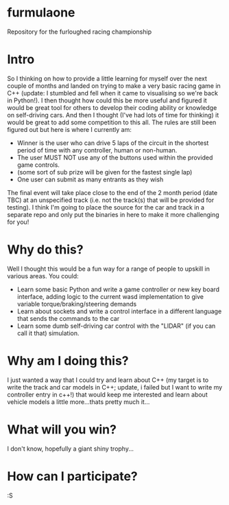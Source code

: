 # furmulaone
Repository for the furloughed racing championship

# Intro
So I thinking on how to provide a little learning for myself over the next couple of months and landed on trying to make a very basic racing game in C++ (update: I stumbled and fell when it came to visualising so we're back in Python!). I then thought how could this be more useful and figured it would be great tool for others to develop their coding ability or knowledge on self-driving cars. And then I thought (I've had lots of time for thinking) it would be great to add some competition to this all. The rules are still been figured out but here is where I currently am:

- Winner is the user who can drive 5 laps of the circuit in the shortest period of time with any controller, human or non-human.
- The user MUST NOT use any of the buttons used within the provided game controls.
- (some sort of sub prize will be given for the fastest single lap)
- One user can submit as many entrants as they wish

The final event will take place close to the end of the 2 month period (date TBC) at an unspecified track (i.e. not the track(s) that will be provided for testing). I think I'm going to place the source for the car and track in a separate repo and only put the binaries in here to make it more challenging for you!

# Why do this?
Well I thought this would be a fun way for a range of people to upskill in various areas. You could:
- Learn some basic Python and write a game controller or new key board interface, adding logic to the current wasd implementation to give variable torque/braking/steering demands
- Learn about sockets and write a control interface in a different language that sends the commands to the car
- Learn some dumb self-driving car control with the "LIDAR" (if you can call it that) simulation.

# Why am I doing this?
I just wanted a way that I could try and learn about C++ (my target is to write the track and car models in C++; update, i failed but I want to write my controller entry in c++!) that would keep me interested and learn about vehicle models a little more...thats pretty much it...

# What will you win?
I don't know, hopefully a giant shiny trophy...

# How can I participate?
:S 
